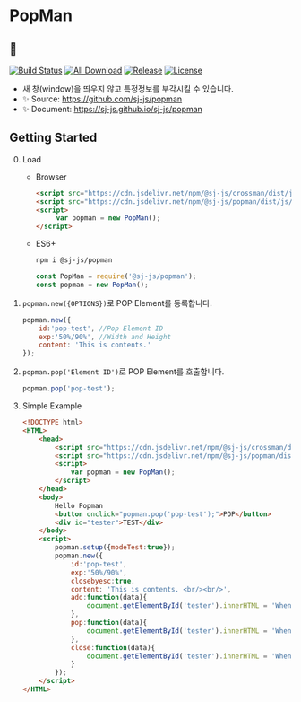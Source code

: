 # PopMan
## 💬
[![Build Status](https://travis-ci.org/sj-js/popman.svg?branch=master)](https://travis-ci.org/sj-js/popman)
[![All Download](https://img.shields.io/github/downloads/sj-js/popman/total.svg)](https://github.com/sj-js/popman/releases)
[![Release](https://img.shields.io/github/release/sj-js/popman.svg)](https://github.com/sj-js/popman/releases)
[![License](https://img.shields.io/github/license/sj-js/popman.svg)](https://github.com/sj-js/popman/releases)
    
- 새 창(window)을 띄우지 않고 특정정보를 부각시킬 수 있습니다.
- ✨ Source: https://github.com/sj-js/popman
- ✨ Document: https://sj-js.github.io/sj-js/popman



## Getting Started

0. Load
    - Browser
        ```html    
        <script src="https://cdn.jsdelivr.net/npm/@sj-js/crossman/dist/js/crossman.min.js"></script>
        <script src="https://cdn.jsdelivr.net/npm/@sj-js/popman/dist/js/popman.min.js"></script>
        <script>
             var popman = new PopMan();
        </script>
        ```
    - ES6+
        ```bash
        npm i @sj-js/popman
        ```
        ```js
        const PopMan = require('@sj-js/popman');
        const popman = new PopMan();
        ```
      
1. `popman.new({OPTIONS})`로 POP Element를 등록합니다.
    ```js
    popman.new({
        id:'pop-test', //Pop Element ID
        exp:'50%/90%', //Width and Height
        content: 'This is contents.' 
    });
    ```
   
2. `popman.pop('Element ID')`로 POP Element를 호출합니다.
    ```js
    popman.pop('pop-test');
    ```
      
3. Simple Example
    ```html
    <!DOCTYPE html>
    <HTML>
        <head>
            <script src="https://cdn.jsdelivr.net/npm/@sj-js/crossman/dist/js/crossman.min.js"></script>
            <script src="https://cdn.jsdelivr.net/npm/@sj-js/popman/dist/js/popman.min.js"></script>
            <script>
                var popman = new PopMan();
            </script>            
        </head>
        <body>        
            Hello Popman
            <button onclick="popman.pop('pop-test');">POP</button>
            <div id="tester">TEST</div>
        </body> 
        <script>
            popman.setup({modeTest:true});
            popman.new({
                id:'pop-test',
                exp:'50%/90%',
                closebyesc:true,
                content: 'This is contents. <br/><br/>', 
                add:function(data){               
                    document.getElementById('tester').innerHTML = 'When add';
                },
                pop:function(data){
                    document.getElementById('tester').innerHTML = 'When pop';
                },
                close:function(data){
                    document.getElementById('tester').innerHTML = 'When close';
                }
            });
        </script>
    </HTML>
    ```
